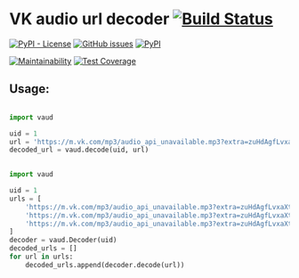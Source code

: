 # VK audio url decoder [![Build Status](https://travis-ci.org/yuru-yuri/vk-audio-url-decoder.svg?branch=master)](https://travis-ci.org/yuru-yuri/vk-audio-url-decoder)

[![PyPI - License](https://img.shields.io/pypi/l/vaud.svg)](https://pypi.org/project/vaud/)
[![GitHub issues](https://img.shields.io/github/issues/yuru-yuri/vk-audio-url-decoder-php.svg)](https://github.com/yuru-yuri/vk-audio-url-decoder-php/issues)
[![PyPI](https://img.shields.io/pypi/v/vaud.svg)](https://pypi.org/project/vaud/)


[![Maintainability](https://api.codeclimate.com/v1/badges/f88a8b485070badb584b/maintainability)](https://codeclimate.com/github/yuru-yuri/vk-audio-url-decoder/maintainability)
[![Test Coverage](https://api.codeclimate.com/v1/badges/f88a8b485070badb584b/test_coverage)](https://codeclimate.com/github/yuru-yuri/vk-audio-url-decoder/test_coverage)

## Usage:

```python

import vaud

uid = 1
url = 'https://m.vk.com/mp3/audio_api_unavailable.mp3?extra=zuHdAgfLvxaXtd1W...CsDasdvv32yLjpy3yVBxrm#AqVYStC'
decoded_url = vaud.decode(uid, url)

```

```python
 
import vaud

uid = 1
urls = [
    'https://m.vk.com/mp3/audio_api_unavailable.mp3?extra=zuHdAgfLvxaXtd1W...CsDasdvv32yLjpy3yVBxrm#AqVYStC',
    'https://m.vk.com/mp3/audio_api_unavailable.mp3?extra=zuHdAgfLvxaXtd1W...CsDasdvv32yLjpy3yVBxrm#AqVYStC',
    'https://m.vk.com/mp3/audio_api_unavailable.mp3?extra=zuHdAgfLvxaXtd1W...CsDasdvv32yLjpy3yVBxrm#AqVYStC',
]
decoder = vaud.Decoder(uid)
decoded_urls = []
for url in urls:
    decoded_urls.append(decoder.decode(url))

```
